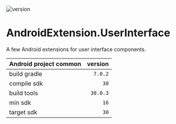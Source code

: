 ![version](https://img.shields.io/static/v1?label=version&message=0.0.4&labelColor=212121&color=2962ff&style=flat)

# AndroidExtension.UserInterface
A few Android extensions for user interface components.

Android project common|version
-|-:
build gradle|`7.0.2`
compile sdk|`30`
build tools|`30.0.3`
min sdk|`16`
target sdk|`30`
